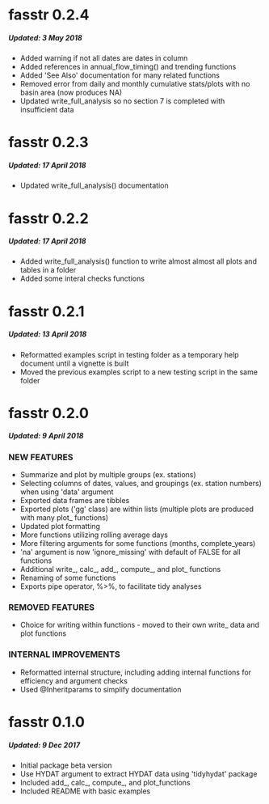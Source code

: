 fasstr 0.2.4
=========================

##### Updated: 3 May 2018

  * Added warning if not all dates are dates in column
  * Added references in annual_flow_timing() and trending functions
  * Added 'See Also' documentation for many related functions
  * Removed error from daily and monthly cumulative stats/plots with no basin area (now produces NA)
  * Updated write_full_analysis so no section 7 is completed with insufficient data
  

fasstr 0.2.3
=========================

##### Updated: 17 April 2018

  * Updated write_full_analysis() documentation

fasstr 0.2.2
=========================

##### Updated: 17 April 2018

  * Added write_full_analysis() function to write almost almost all plots and tables in a folder
  * Added some interal checks functions
  

fasstr 0.2.1
=========================

##### Updated: 13 April 2018

  * Reformatted examples script in testing folder as a temporary help document until a vignette is built
  * Moved the previous examples script to a new testing script in the same folder



fasstr 0.2.0
=========================

##### Updated: 9 April 2018

### NEW FEATURES
  * Summarize and plot by multiple groups (ex. stations) 
  * Selecting columns of dates, values, and groupings (ex. station numbers) when using 'data' argument
  * Exported data frames are tibbles
  * Exported plots ('gg' class) are within lists (multiple plots are produced with many plot_ functions)
  * Updated plot formatting
  * More functions utilizing rolling average days
  * More filtering arguments for some functions (months, complete_years)
  * 'na' argument is now 'ignore_missing' with default of FALSE for all functions
  * Additional write_, calc_, add_, compute_, and plot_ functions
  * Renaming of some functions
  * Exports pipe operator, %>%, to facilitate tidy analyses
  
### REMOVED FEATURES
  * Choice for writing within functions - moved to their own write_ data and plot functions

### INTERNAL IMPROVEMENTS
  * Reformatted internal structure, including adding internal functions for efficiency and argument checks
  * Used @Inheritparams to simplify documentation
 


fasstr 0.1.0
=========================

##### Updated: 9 Dec 2017

* Initial package beta version
* Use HYDAT argument to extract HYDAT data using 'tidyhydat' package
* Included add_, calc_, compute_, and plot_functions
* Included README with basic examples